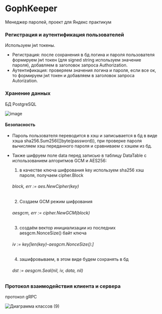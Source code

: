 # GophKeeper
Менеджер паролей, проект для Яндекс практикум

### Регистрация и аутентификация пользователей

Используем jwt токены. 
- Регистрация: после сохранения в бд логина и пароля пользователя формируем jwt токен (для signed string используем значение пароля), добавляем в заголовок запроса Authorization.
- Аутентификация: проверяем значения логина и пароля, если все ок, то формируем jwt токен и добавляем в заголовок запроса Autorization.

### Хранение данных

БД PostgreSQL

![image](https://github.com/kartalenka7/GophKeeper/assets/113780951/b54c1cae-d164-445c-bb84-389c2a5db9f6)

#### Безопасность

- Пароль пользователя переводится в хэш и записывается в бд в виде хэша
sha256.Sum256([]byte(password)), при проверке пароля вычисляем хэш переданного пароля и сравниваем с хэшем из бд.

- Также шифруем поле data перед записью в таблицу DataTable с использованием алгоритмов GCM и AES256:
  1) в качестве ключа шифрования key используем sha256 хэш пароля, получаем cipher.Block
   ###### block, err := aes.NewCipher(key)
  2) Создаем GCM режим шифрования
   ###### aesgcm, err := cipher.NewGCM(block)
  3) создаём вектор инициализации из последних aesgcm.NonceSize() байт ключа
   ###### iv := key[len(key)-aesgcm.NonceSize():]
  4) зашифровываем, в этом виде будем сохранять в бд
   ###### dst := aesgcm.Seal(nil, iv, data, nil) 

### Протокол взаимодействия клиента и сервера

протокол gRPC

![Диаграмма классов (9)](https://github.com/kartalenka7/GophKeeper/assets/113780951/d4a29544-b45d-4a35-870b-1a62ce3b1c9a)



